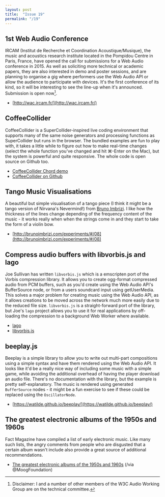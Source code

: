 ```yaml
---
layout: post
title:  "Issue 19"
permalink: "/19"
---
```


## 1st Web Audio Conference ##

IRCAM (Institut de Recherche et Coordination Acoustique/Musique), the
music and acoustics research institute located in the Pompidou Centre
in Paris, France, have opened the call for submissions for a Web Audio
conference in 2015. As well as soliciting more technical or academic
papers, they are also interested in demo and poster sessions, and are
planning to organise a gig where performers use the Web Audio API or
allow the audience to participate with devices. It's the first
conference of its kind, so it will be interesting to see the line-up
when it's announced. Submission is open now[^1].

- [http://wac.ircam.fr/](http://wac.ircam.fr/)

## CoffeeCollider ##

CoffeeCollider is a SuperCollider-inspired live coding environment
that supports many of the same noise generators and processing
functions as SuperCollider but runs in the browser. The bundled
examples are fun to play with, it takes a little while to figure out
how to make real-time changes (select the whole function you've
changed and hit ⌘-Enter on the Mac), but the system is powerful and
quite responsive. The whole code is open source on Github too.

- [CoffeeCollider Chord demo](https://mohayonao.github.io/CoffeeCollider/#chord.coffee)
- [CoffeeCollider on Github](https://github.com/mohayonao/CoffeeCollider)

## Tango Music Visualisations ##

A beautiful but simple visualisation of a tango piece (I think it
might be a tango version of Nirvana's Nevermind!) from
[Bruno Imbrizi](https://twitter.com/brunoimbrizi). I like how the
thickness of the lines change depending of the frequency content of
the music - it works really when when the strings come in and they
start to take the form of a violin bow.

- [http://brunoimbrizi.com/experiments/#/08](http://brunoimbrizi.com/experiments/#/08)

## Compress audio buffers with libvorbis.js and lago ##

Joe Sullivan has written `libvorbis.js` which is a emscripten port of
the Vorbis compression library. It allows you to create ogg-format
compressed audio from PCM buffers, such as you'd create using the Web
Audio API's BufferSource node, or from a users soundcard input using
getUserMedia. This solves a major problem for creating music using the
Web Audio API, as it allows creations to be moved across the network
much more easily due to the reduced file size. `libvorbis.js` is a
straight-forward port of the library, but Joe's `lago` project allows
you to use it for real applications by off-loading the compression to
a background Web Worker where available.

- [lago](https://github.com/itsjoesullivan/iago)
- [libvorbis.js](https://github.com/itsjoesullivan/libvorbis.js)

## beeplay.js ##

Beeplay is a simple library to allow you to write out multi-part
compositions using a simple syntax and have them rendered using the
Web Audio API. It looks like it'd be a really nice way of including
some music with a simple game, while avoiding the additional overhead
of having the player download an audio file. There's no documentation
with the library, but the example is pretty self-explanatory. The
music is rendered using generated `BufferSource` nodes - it might be a
fun exercise to see if these could be replaced using the
`OscillatorNode`.

- [https://watilde.github.io/beeplay/](https://watilde.github.io/beeplay/)

## The greatest electronic albums of the 1950s and 1960s ##

Fact Magazine have compiled a list of early electronic music. Like
many such lists, the angry comments from people who are disgusted that
a certain album wasn't include also provide a great source of
additional recommendations.

- [The greatest electronic albums of the 1950s and 1960s](http://www.factmag.com/2014/05/29/the-greatest-electronic-albums-of-the-1950s-and-1960s/2/) (/via @MoogFoundation)


[^1]: Disclaimer: I and a number of other members of the W3C Audio
Working Group are on the technical committee.
